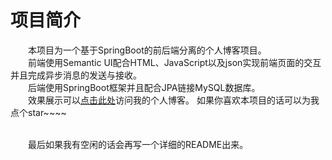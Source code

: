 # 项目简介
&emsp;&emsp;本项目为一个基于SpringBoot的前后端分离的个人博客项目。
</br>&emsp;&emsp;前端使用Semantic UI配合HTML、JavaScript以及json实现前端页面的交互并且完成异步消息的发送与接收。
</br>&emsp;&emsp;后端使用SpringBoot框架并且配合JPA链接MySQL数据库。
</br>&emsp;&emsp;效果展示可以[点击此处](http://39.101.173.255/)访问我的个人博客。
如果你喜欢本项目的话可以为我点个star~~~~

</br>&emsp;&emsp;最后如果我有空闲的话会再写一个详细的README出来。


